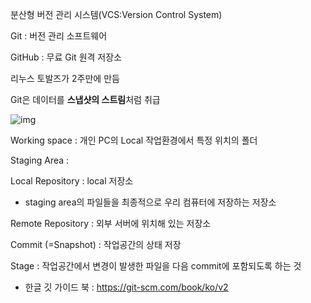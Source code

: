 분산형 버전 관리 시스템(VCS:Version Control System)

Git : 버전 관리 소프트웨어

GitHub : 무료 Git 원격 저장소

리누스 토발즈가 2주만에 만듬



Git은 데이터를 **스냅샷의 스트림**처럼 취급

![img](https://s3-ap-northeast-2.amazonaws.com/opentutorials-user-file/module/3963/10395.png)

Working space : 개인 PC의 Local 작업환경에서 특정 위치의 폴더

Staging Area : 

Local Repository : local 저장소

- staging area의 파일들을 최종적으로 우리 컴퓨터에 저장하는 저장소

Remote Repository : 외부 서버에 위치해 있는 저장소

Commit (=Snapshot) : 작업공간의 상태 저장

Stage : 작업공간에서 변경이 발생한 파일을 다음 commit에 포함되도록 하는 것



* 한글 깃 가이드 북 : https://git-scm.com/book/ko/v2